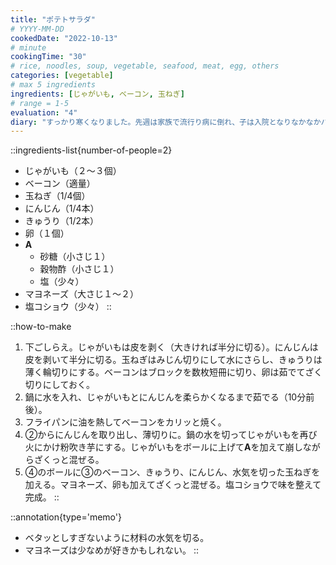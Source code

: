 ```yaml
---
title: "ポテトサラダ"
# YYYY-MM-DD
cookedDate: "2022-10-13"
# minute
cookingTime: "30"
# rice, noodles, soup, vegetable, seafood, meat, egg, others
categories: [vegetable]
# max 5 ingredients
ingredients: [じゃがいも, ベーコン, 玉ねぎ]
# range = 1-5
evaluation: "4"
diary: "すっかり寒くなりました。先週は家族で流行り病に倒れ、子は入院となりなかなかハードボイルドでした。今後も同じような状況があるかもしれないので、共倒れとならないように対策を考えなくてはいけないなと思いました。"
---
```


::ingredients-list{number-of-people=2}
- じゃがいも（２～３個）
- ベーコン（適量）
- 玉ねぎ（1/4個）
- にんじん（1/4本）
- きゅうり（1/2本）
- 卵（１個）
- **A**
  - 砂糖（小さじ１）
  - 穀物酢（小さじ１）
  - 塩（少々）
- マヨネーズ（大さじ１～２）
- 塩コショウ（少々）
::

::how-to-make
1. 下ごしらえ。じゃがいもは皮を剥く（大きければ半分に切る）。にんじんは皮を剥いて半分に切る。玉ねぎはみじん切りにして水にさらし、きゅうりは薄く輪切りにする。ベーコンはブロックを数枚短冊に切り、卵は茹でてざく切りにしておく。
2. 鍋に水を入れ、じゃがいもとにんじんを柔らかくなるまで茹でる（10分前後）。
3. フライパンに油を熱してベーコンをカリッと焼く。
4. ②からにんじんを取り出し、薄切りに。鍋の水を切ってじゃがいもを再び火にかけ粉吹き芋にする。じゃがいもをボールに上げて**A**を加えて崩しながらざくっと混ぜる。
5. ④のボールに③のベーコン、きゅうり、にんじん、水気を切った玉ねぎを加える。マヨネーズ、卵も加えてざくっと混ぜる。塩コショウで味を整えて完成。
::

::annotation{type='memo'}
- ベタッとしすぎないように材料の水気を切る。
- マヨネーズは少なめが好きかもしれない。
::
